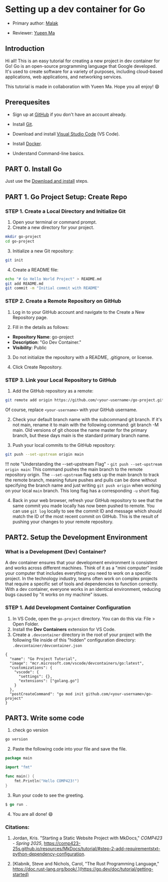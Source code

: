 # Setting up a dev container for Go

* Primary author: [Malak](https://github.com/malaksoubai)

* Reviewer: [Yueen Ma](https://github.com/myueen)

## Introduction

Hi all! This is an easy tutorial for creating a new project in dev container for Go! Go is an open-source programming language that Google developed. It's used to create software for a variety of purposes, including cloud-based applications, web applications, and networking services. 

This tutorial is made in collaboration with Yueen Ma. Hope you all enjoy! :smile:

## Prerequesites

- Sign up at [GitHub](https://github.com/) if you don't have an account already.

- Install [Git](https://git-scm.com/book/en/v2/Getting-Started-Installing-Git).

- Download and install [Visual Studio Code](https://code.visualstudio.com/) (VS Code).

- Install [Docker](https://www.docker.com/products/docker-desktop/).

- Understand Command-line basics.

## PART 0. Install Go

Just use the [Download and install](https://go.dev/doc/install) steps.

## PART 1. Go Project Setup: Create Repo

### STEP 1. Create a Local Directory and Initialize Git

1. Open your terminal or command prompt.
2. Create a new directory for your project.

```bash
mkdir go-project
cd go-project
```

3. Initialize a new Git repository:

```bash
git init
```
4. Create a README file:

```bash
echo "# Go Hello World Project" > README.md
git add README.md
git commit -m "Initial commit with README"
```

### STEP 2. Create a Remote Repository on GitHub

1. Log in to your GitHub account and navigate to the Create a New Repository page.

2. Fill in the details as follows:

- **Repository Name**: go-project
- **Description**: "Go Dev Container."
- **Visibility**: Public

3.  Do not initialize the repository with a README, .gitignore, or license.

4.  Click Create Repository.

### STEP 3. Link your Local Repository to GitHub

1.  Add the GitHub repository as a remote:

```bash
git remote add origin https://github.com/<your-username>/go-project.git
```

Of course, replace ```<your-username>``` with your GitHub username.

2. Check your default branch name with the subcommand git branch. If it's not main, rename it to main with the following command: git branch -M main. Old versions of git choose the name master for the primary branch, but these days main is the standard primary branch name.

3. Push your local commits to the GitHub repository:

```bash
git push --set-upstream origin main
```

!!! note "Understanding the --set-upstream Flag"
    - `git push --set-upstream origin main`: This command pushes the main branch to the remote repository origin. The `--set-upstream` flag sets up the main branch to track the remote branch, meaning future pushes and pulls can be done without specifying the branch name and just writing `git push origin` when working on your local `main` branch. This long flag has a corresponding `-u` short flag.

4. Back in your web browser, refresh your GitHub repository to see that the same commit you made locally has now been pushed to remote. You can use `git log` locally to see the commit ID and message which should match the ID of the most recent commit on GitHub. This is the result of pushing your changes to your remote repository.

## PART2. Setup the Development Environment

### What is a Development (Dev) Container?

A dev container ensures that your development environment is consistent and works across different machines. Think of it as a "mini computer" inside your computer that includes everything you need to work on a specific project. In the technology industry, teams often work on complex projects that require a specific set of tools and dependencies to function correctly. With a dev container, everyone works in an identical environment, reducing bugs caused by "it works on my machine" issues.

### STEP 1. Add Development Container Configuration

1. In VS Code, open the `go-project` directory. You can do this via: File > Open Folder.
2. Install the **Dev Containers** extension for VS Code.
3. Create a `.devcontainer` directory in the root of your project with the following file inside of this "hidden" configuration directory: `.devcontainer/devcontainer.json`

```
{
  "name": "Go Project Tutorial",
  "image": "mcr.microsoft.com/vscode/devcontainers/go:latest",
  "customizations": {
    "vscode": {
      "settings": {},
      "extensions": ["golang.go"]
    }
  },
  "postCreateCommand": "go mod init github.com/<your-username>/go-project"
}
```

## PART3. Write some code

1. check go version

```bash
go version
```

2. Paste the following code into your file and save the file.

```go
package main

import "fmt"

func main() {
    fmt.Println("Hello COMP423!")
}
```
3. Run your code to see the greeting.

```go
$ go run .
```

4. You are all done! :smile:

### Citations: 
1. Jordan, Kris. "Starting a Static Website Project with MkDocs," _COMP423 - Spring 2025_, https://comp423-25s.github.io/resources/MkDocs/tutorial/#step-2-add-requirementstxt-python-dependency-configuration. 

2. [Klabnik, Steve and Nichols, Carol, "The Rust Programming Language," https://doc.rust-lang.org/book/.](https://go.dev/doc/tutorial/getting-started)





